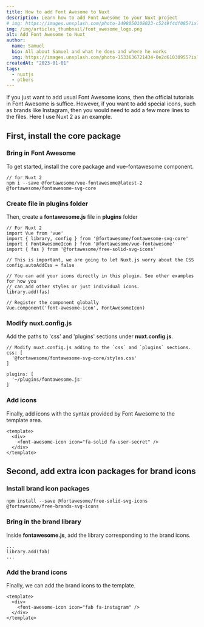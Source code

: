 ```yaml
---
title: How to add Font Awesome to Nuxt
description: Learn how to add Font Awesome to your Nuxt project
# img: https://images.unsplash.com/photo-1498050108023-c5249f4df085?ixlib=rb-4.0.3&ixid=MnwxMjA3fDB8MHxwaG90by1wYWdlfHx8fGVufDB8fHx8&auto=format&fit=crop&w=1472&q=80
img: /img/articles_thumbnail/font_awesome_logo.png
alt: Add Font Awesome to Nuxt
author: 
  name: Samuel
  bio: All about Samuel and what he does and where he works
  img: https://images.unsplash.com/photo-1533636721434-0e2d61030955?ixlib=rb-1.2.1&ixid=eyJhcHBfaWQiOjEyMDd9&auto=format&fit=crop&w=2550&q=80
createdAt: "2023-01-01"
tags: 
  - nuxtjs
  - others
---
```


<div class="html-content">
  If you just want to add usual Font Awesome icons, then the official tutorials in Font Awesome is suffice. However, if you want to add special icons, such as brands like Instagram, then you would need to add a few more lines to the files. Here I use Nuxt 2 as an example.
</div>

## First, install the core package

### Bring in Font Awesome

To get started, install the core package and vue-fontawesome component.

```js[]
// for Nuxt 2
npm i --save @fortawesome/vue-fontawesome@latest-2 @fortawesome/fontawesome-svg-core 
```

### Create file in plugins folder

Then, create a <b>fontawesome.js</b> file in <b>plugins</b> folder

```js[/plugin/fontawesome.js]
// For Nuxt 2
import Vue from 'vue'
import { library, config } from '@fortawesome/fontawesome-svg-core'
import { FontAwesomeIcon } from '@fortawesome/vue-fontawesome'
import { fas } from '@fortawesome/free-solid-svg-icons'

// This is important, we are going to let Nuxt.js worry about the CSS
config.autoAddCss = false

// You can add your icons directly in this plugin. See other examples for how you
// can add other styles or just individual icons.
library.add(fas)

// Register the component globally
Vue.component('font-awesome-icon', FontAwesomeIcon)
```

### Modify nuxt.config.js

Add the paths to 'css' and 'plugins' sections under <b>nuxt.config.js</b>.

```js[nuxt.config.js]
// Modify nuxt.config.js adding to the `css` and `plugins` sections.
css: [
  '@fortawesome/fontawesome-svg-core/styles.css'
]

plugins: [
  '~/plugins/fontawesome.js'
]
```

### Add icons

Finally, add icons with the syntax provided by Font Awesome to the template area.

```js[example.vue]
<template>
  <div>
    <font-awesome-icon icon="fa-solid fa-user-secret" />
  </div>
</template>
```
<div><el-divider/></div>

## Second, add extra icon packages for brand icons

### Install brand icon packages

```js[]
npm install --save @fortawesome/free-solid-svg-icons @fortawesome/free-brands-svg-icons
```

### Bring in the brand library

Inside <b>fontawesome.js</b>, add the library corresponding to the brand icons.

```js[/plugin/fontawesome.js]
...
library.add(fab)
...
```

### Add the brand icons

Finally, we can add the brand icons to the template.

```js[example.vue]
<template>
  <div>
    <font-awesome-icon icon="fab fa-instagram" />
  </div>
</template>
```
